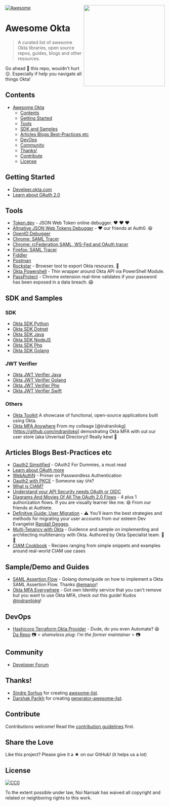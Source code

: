[<img src="https://aws1.discourse-cdn.com/standard14/uploads/oktadev/original/1X/0c6402653dfb70edc661d4976a43a46f33e5e919.png" align="right" width="256px"/>](https://devforum.okta.com/)
[![Awesome](https://awesome.re/badge.svg)](https://awesome.re)

# Awesome Okta <!-- [![Awesome](https://awesome.re/badge.svg)](https://awesome.re) -->

> A curated list of awesome Okta libraries, open source repos, guides, blogs and other resources.

Go ahead :star2: this repo, wouldn't hurt :wink:.  Especially if help you navigate all things Okta! 

## Contents

- [Awesome Okta](#awesome-okta)
  - [Contents](#contents)
  - [Getting Started](#getting-started)
  - [Tools](#tools)
  - [SDK and Samples](#sdk-and-samples)
  - [Articles Blogs Best-Practices etc](#articles-blogs-best-practices-etc)
  - [DevOps](#devops)
  - [Community](#community)
  - [Thanks!](#thanks)
  - [Contribute](#contribute)
  - [License](#license)

## Getting Started

- [Develper.okta.com](https://developer.okta.com/docs/)
- [Learn about OAuth 2.0](/https://www.oauth.com/)

## Tools

- [Token.dev](https://token.dev/) - JSON Web Token online debugger. :heart: :heart: :heart:
- [Altnative JSON Web Tokens Debugger](https://jwt.io) - :heart: our friends at Auth0. :laughing:
- [OpenID Debugger](https://oidcdebugger.com/)
- [Chrome: SAML Tracer](https://chrome.google.com/webstore/detail/saml-tracer/mpdajninpobndbfcldcmbpnnbhibjmch?hl=en)
- [Chrome: rcFederation SAML, WS-Fed and OAuth tracer](https://chrome.google.com/webstore/detail/rcfederation-saml-ws-fed/hkodokikbjolckghdnljbkbhacbhpnkb?hl=en)
- [Firefox: SAML Tracer](https://addons.mozilla.org/en-US/firefox/addon/saml-tracer/)
- [Fiddler](https://www.telerik.com/fiddler)
- [Postman](https://www.getpostman.com/)
- [Rockstar](https://gabrielsroka.github.io/rockstar/) - Browser tool to export Okta resouces. :metal:
- [Okta Powershell](https://github.com/gabrielsroka/OktaAPI.psm1) - Thin wrapper around Okta API via PowerShell Module. 
- [PassProtect](https://www.passprotect.io/) - Chrome extension real-time validates if your password has been exposed in a data breach. :scream:

## SDK and Samples

### SDK 

- [Okta SDK Python](https://github.com/okta/okta-sdk-python)
- [Okta SDK Dotnet](https://github.com/okta/okta-sdk-dotnet)
- [Okta SDK Java](https://github.com/okta/okta-sdk-java)
- [Okta SDK NodeJS](https://github.com/okta/okta-sdk-nodejs)
- [Okta SDK Php](https://github.com/okta/okta-sdk-php)
- [Okta SDK Golang](https://github.com/okta/okta-sdk-golang)

### JWT Verifier

- [Okta JWT Verifier Java](https://github.com/okta/okta-jwt-verifier-java)
- [Okta JWT Verifier Golang](https://github.com/okta/okta-jwt-verifier-golang)
- [Okta JWT Verifier Php](https://github.com/okta/okta-jwt-verifier-php)
- [Okta JWT Verifier Swift](https://github.com/okta/okta-ios-jwt)

### Others

- [Okta Toolkit](https://toolkit.okta.com/apps/) A showcase of functional, open-source applications built using Okta.
- [Okta MFA Anywhere](https://github.com/indranilokg/Okta-MFA-Everywhere) From my colleage [@indranilokg](https://github.com/indranilokg] demostrating Okta MFA with out our user store (aka Unverisal Directory)! Really kewl :exploding_head:

## Articles Blogs Best-Practices etc

- [Oauth2 Simplified](https://aaronparecki.com/oauth-2-simplified/) - OAuth2 For Dummies, a must read
- [Learn about OAuth more](https://www.oauth.com/)
- [WebAuthN](https://www.okta.com/security-blog/2019/09/passwordless-authentication-where-to-start/) - Primer on Passwordless Authentication
- [Oauth2 with PKCE](https://developer.okta.com/blog/2019/08/22/okta-authjs-pkce) - Someone say `SPA`?
- [What is CIAM?](https://www.youtube.com/watch?v=sMfg7nu_7Xk)
- [Understand your API Security needs OAuth or OIDC](https://devblog.axway.com/apis/understand-your-api-security-need-oauth-or-openid-connect)
- [Diagrams And Movies Of All The OAuth 2.0 Flows](https://medium.com/@darutk/diagrams-and-movies-of-all-the-oauth-2-0-flows-194f3c3ade85) - 4 plus 1 authorization flows. If you are visually learner like me. :laughing: From our friends at Authlete.
- [Definitive Guide: User Migration](https://developer.okta.com/blog/2019/02/15/user-migration-the-definitive-guide) - :warning: You’ll learn the best strategies and methods for migrating your user accounts from our esteem Dev Evangelist [Randall Degges](https://github.com/rdegges). 
- [Multi-Tenancy with Okta](https://docs.idp.rocks/) - Guidence and sample on implementing and architecting multitenancy with Okta. Authored by Okta Specialist team. :tada: :rocket: 
- [CIAM Cookbook](https://ciam.solutions) - Recipes ranging from simple snippets and examples around real-world CIAM use cases

## Sample/Demo and Guides
- [SAML Assertion Flow](https://github.com/emanor-okta/saml-assertion-flow-with-okta) - Golang dome/guide on how to implement a Okta SAML Assertion Flow. Thanks [@emanor](https://github.com/emanor-okta)!
- [Okta MFA Everywhere](https://github.com/indranilokg/Okta-MFA-Everywhere) - Got own Identity service that you can't remove but you want to use Okta MFA, check out this guide! Kudos [@indranilokg](https://github.com/indranilokg)!

## DevOps

- [Hashicorp Terraform Okta Provider](https://www.terraform.io/docs/providers/okta/index.html) - Dude, do you even Automate? :laughing: [Da Repo](https://github.com/articulate/terraform-provider-okta) :camera: :star: *shameless plug: I'm the former maintainer* :star: :camera:

## Community

- [Developer Forum](https://devforum.okta.com/)

## Thanks!

- [Sindre Sorhus](https://github.com/sindresorhus) for creating [awesome-list](https://github.com/sindresorhus/awesome).
- [Darshak Parikh](https://github.com/dar5hak) for creating [generator-awesome-list](https://www.npmjs.com/package/generator-awesome-list).

## Contribute

Contributions welcome! Read the [contribution guidelines](contributing.md) first.

## Share the Love

Like this project? Please give it a ★ on our GitHub! (it helps us a lot)

## License

[![CC0](https://mirrors.creativecommons.org/presskit/buttons/88x31/svg/cc-zero.svg)](https://creativecommons.org/publicdomain/zero/1.0)

To the extent possible under law, Noi Narisak has waived all copyright and
related or neighboring rights to this work.
